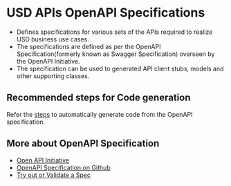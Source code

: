 # USD APIs OpenAPI Specifications
* Defines specifications for various sets of the APIs required to realize USD business use cases.
* The specifications are defined as per the OpenAPI Specification(formerly known as Swagger Specification) overseen by the OpenAPI Initiative.
* The specification can be used to generated API client stubs, models and other supporting classes.

## Recommended steps for Code generation
Refer the [steps](/documents/java-code-generation-steps.md) to automatically generate code from the OpenAPI specification.

## More about OpenAPI Specification
* [Open API Initiative](https://www.openapis.org/)
* [OpenAPI Specification on Github](https://github.com/OAI/OpenAPI-Specification)
* [Try out or Validate a Spec](https://editor.swagger.io/)